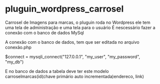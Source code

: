 # pluguin_wordpress_carrosel
Carrosel de Imagens para marcas, o pluguin roda no Wordpress ele tem uma tela de administração e uma tela para o usuário
É nescessário fazer a conexão com o banco de dados MySql

A conexão com o banco de dados, tem que ser editada no arquivo conexão.php

$connect = mysqli_connect("127.0.0.1", "my_user", "my_password", "my_db")

E no banco de dados a tabela deve ter este modelo
carroselmarcas(id(chave primário auto incrementada)endereco, link)
